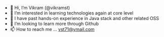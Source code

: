 - 👋 Hi, I’m Vikram (@vikramst)
- 👀 I’m interested in learning technologies again at core level
- 🌱 I have past hands-on experience in Java stack and other related OSS
- 💞️ I’m looking to learn more through Github
- 📫 How to reach me ... vst71@ymail.com

<!---
vikramst/vikramst is a ✨ special ✨ repository because its `README.md` (this file) appears on your GitHub profile.
You can click the Preview link to take a look at your changes.
--->
